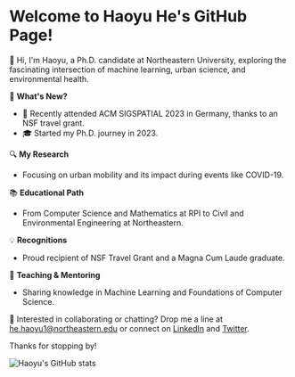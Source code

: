 # Welcome to Haoyu He's GitHub Page!

👋 Hi, I'm Haoyu, a Ph.D. candidate at Northeastern University, exploring the fascinating intersection of machine learning, urban science, and environmental health.

🌟 **What's New?**
- 🛫 Recently attended ACM SIGSPATIAL 2023 in Germany, thanks to an NSF travel grant.
- 🎓 Started my Ph.D. journey in 2023.

🔍 **My Research**
- Focusing on urban mobility and its impact during events like COVID-19.

📚 **Educational Path**
- From Computer Science and Mathematics at RPI to Civil and Environmental Engineering at Northeastern.

💡 **Recognitions**
- Proud recipient of NSF Travel Grant and a Magna Cum Laude graduate.

📖 **Teaching & Mentoring**
- Sharing knowledge in Machine Learning and Foundations of Computer Science.

📧 Interested in collaborating or chatting? Drop me a line at [he.haoyu1@northeastern.edu](mailto:he.haoyu1@northeastern.edu) or connect on [LinkedIn](https://www.linkedin.com) and [Twitter](https://twitter.com).

Thanks for stopping by!


![Haoyu's GitHub stats](https://github-readme-stats.vercel.app/api?username=he-h&show_icons=true&theme=transparent)

<!--
**he-h/he-h** is a ✨ _special_ ✨ repository because its `README.md` (this file) appears on your GitHub profile.

Here are some ideas to get you started:

- 🔭 I’m currently working on ...
- 🌱 I’m currently learning ...
- 👯 I’m looking to collaborate on ...
- 🤔 I’m looking for help with ...
- 💬 Ask me about ...
- 📫 How to reach me: ...
- 😄 Pronouns: ...
- ⚡ Fun fact: ...
-->
